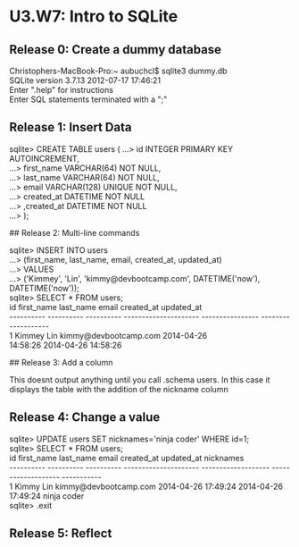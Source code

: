 # U3.W7: Intro to SQLite

## Release 0: Create a dummy database
<p>
Christophers-MacBook-Pro:~ aubuchcl$ sqlite3 dummy.db<br>
SQLite version 3.7.13 2012-07-17 17:46:21<br>
Enter ".help" for instructions<br>
Enter SQL statements terminated with a ";"<br>
</p>

## Release 1: Insert Data 
<p>sqlite> CREATE TABLE users (
   ...> id INTEGER PRIMARY KEY AUTOINCREMENT, <br>
   ...> first_name VARCHAR(64) NOT NULL, <br>
   ...> last_name VARCHAR(64) NOT NULL, <br>
   ...> email VARCHAR(128) UNIQUE NOT NULL, <br>
   ...> created_at DATETIME NOT NULL <br>
   ...> ,created_at DATETIME NOT NULL <br>
   ...> );<br>
</p>
## Release 2: Multi-line commands
<p>
sqlite> INSERT INTO users<br>
   ...> (first_name, last_name, email, created_at, updated_at)<br>
   ...> VALUES<br>
   ...> ('Kimmey', 'Lin', 'kimmy@devbootcamp.com', DATETIME('now'), DATETIME('now'));<br>
sqlite> SELECT * FROM users;<br>
id          first_name  last_name   email    created_at           updated_at         <br>
----------  ----------  ----------  ---------------------  ----------------  -------------------<br>
1           Kimmey      Lin         kimmy@devbootcamp.com  2014-04-26 <br>14:58:26  2014-04-26 14:58:26<br>
</p>
## Release 3: Add a column
<p> This doesnt output anything until you call .schema users.  In this case it displays the table with the addition of the nickname column
</p>

## Release 4: Change a value
<p>
sqlite> UPDATE users SET nicknames='ninja coder' WHERE id=1;<br>
sqlite> SELECT * FROM users;<br>
id          first_name  last_name   email                  created_at           updated_at           nicknames <br>
----------  ----------  ----------  ---------------------  -------------------  -------------------  -----------<br>
1           Kimmy       Lin         kimmy@devbootcamp.com  2014-04-26 17:49:24  2014-04-26 17:49:24  ninja coder<br>
sqlite> .exit

</p>

## Release 5: Reflect
<!-- Add your reflection here -->